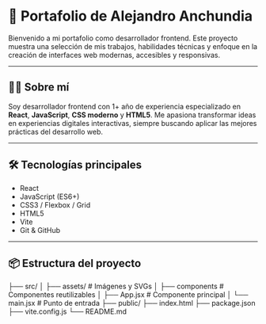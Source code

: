 # 🚀 Portafolio de Alejandro Anchundia

Bienvenido a mi portafolio como desarrollador frontend. Este proyecto muestra una selección de mis trabajos, habilidades técnicas y enfoque en la creación de interfaces web modernas, accesibles y responsivas.

---

## 🧑‍💻 Sobre mí

Soy desarrollador frontend con 1+ año de experiencia especializado en **React**, **JavaScript**, **CSS moderno** y **HTML5**. Me apasiona transformar ideas en experiencias digitales interactivas, siempre buscando aplicar las mejores prácticas del desarrollo web.

---

## 🛠️ Tecnologías principales

- React
- JavaScript (ES6+)
- CSS3 / Flexbox / Grid
- HTML5
- Vite
- Git & GitHub

---

## 📦 Estructura del proyecto

├── src/ │
├── assets/ # Imágenes y SVGs │
├── components  # Componentes reutilizables │
├── App.jsx # Componente principal │
└── main.jsx          # Punto de entrada
├── public/
├── index.html
├── package.json
├── vite.config.js
└── README.md

